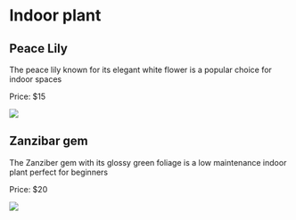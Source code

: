 <DOCTYPE html>
<html>
<head>
  
  <meta http-equiv="CONTENT-TYPE" content="text/html; charset=UTF-8">
  <link rel="stylesheet" href="styles/style.css"/>
</head>
<body>
 <h1>
    Indoor plant
 </h1>
 <h2>Peace Lily</h2>
 <p>The peace lily known for its elegant white flower is a popular choice for indoor spaces</p>
  
 <p> Price: $15</p>
 <img src="https://edube.org/uploads/media/default/0001/04/spathiphyllum-peace-lily.jpg">
 
  <h2>Zanzibar gem</h2>
  <p>The Zanziber gem with its glossy green foliage is a low maintenance indoor plant perfect for beginners</p>
  <p> Price: $20</p>
  <img src="https://edube.org/uploads/media/default/0001/04/zamioculcas-zanzibar-gem.jpg">
